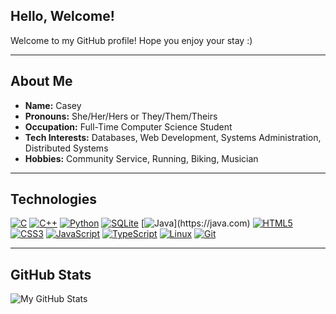 ## Hello, Welcome!

Welcome to my GitHub profile! Hope you enjoy your stay :)

---

## About Me

- **Name:** Casey
- **Pronouns:** She/Her/Hers or They/Them/Theirs
- **Occupation:** Full-Time Computer Science Student
- **Tech Interests:** Databases, Web Development, Systems Administration, Distributed Systems
- **Hobbies:** Community Service, Running, Biking, Musician

---

## Technologies

[![C](https://img.shields.io/badge/C-282C34?logo=c&logoColor=6195CB)](https://cplusplus.com)
[![C++](https://img.shields.io/badge/C++-282C34?logo=cplusplus&logoColor=6195CB)](https://cplusplus.com)
[![Python](https://img.shields.io/badge/Python-282C34?logo=python&logoColor=F7CB40)](https://python.org)
[![SQLite](https://img.shields.io/badge/SQL-282C34?logo=sqlite&logoColor=48A3DC)](https://sqlite.org)
[![Java](https://img.shields.io/badge/Java-282C34?logo=Java&logoColor=rgb(230,27,33))](https://java.com)
[![HTML5](https://img.shields.io/badge/HTML5-282C34?logo=html5&logoColor=E34F26)](https://developer.mozilla.org/en-US/docs/Web/HTML)
[![CSS3](https://img.shields.io/badge/CSS3-282C34?logo=css3&logoColor=1572B6)](https://developer.mozilla.org/en-US/docs/Web/CSS)
[![JavaScript](https://img.shields.io/badge/JavaScript-282C34?logo=javascript&logoColor=F7DF1E)](https://javascript.com)
[![TypeScript](https://img.shields.io/badge/TypeScript-282C34?logo=typescript&logoColor=2F74C0)](https://typescriptlang.org)
[![Linux](https://img.shields.io/badge/Linux-282C34?logo=linux&logoColor=FFFFFF)](https://linux.org)
[![Git](https://img.shields.io/badge/git-282C34?logo=git&logoColor=F05032)](https://git-scm.com)

---

## GitHub Stats

![My GitHub Stats](https://github-readme-stats.vercel.app/api?username=CheesyGamer77&count_private=true&theme=highcontrast&show_icons=true)
